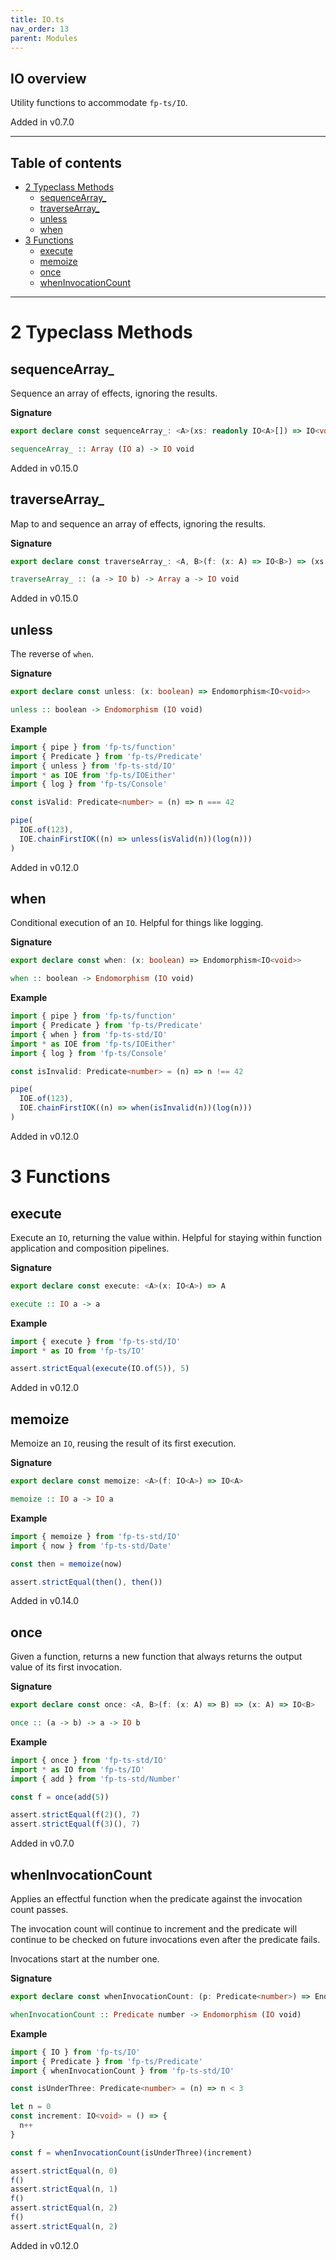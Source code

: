 ```yaml
---
title: IO.ts
nav_order: 13
parent: Modules
---
```


## IO overview

Utility functions to accommodate `fp-ts/IO`.

Added in v0.7.0

---

<h2 class="text-delta">Table of contents</h2>

- [2 Typeclass Methods](#2-typeclass-methods)
  - [sequenceArray\_](#sequencearray_)
  - [traverseArray\_](#traversearray_)
  - [unless](#unless)
  - [when](#when)
- [3 Functions](#3-functions)
  - [execute](#execute)
  - [memoize](#memoize)
  - [once](#once)
  - [whenInvocationCount](#wheninvocationcount)

---

# 2 Typeclass Methods

## sequenceArray\_

Sequence an array of effects, ignoring the results.

**Signature**

```ts
export declare const sequenceArray_: <A>(xs: readonly IO<A>[]) => IO<void>
```

```hs
sequenceArray_ :: Array (IO a) -> IO void
```

Added in v0.15.0

## traverseArray\_

Map to and sequence an array of effects, ignoring the results.

**Signature**

```ts
export declare const traverseArray_: <A, B>(f: (x: A) => IO<B>) => (xs: readonly A[]) => IO<void>
```

```hs
traverseArray_ :: (a -> IO b) -> Array a -> IO void
```

Added in v0.15.0

## unless

The reverse of `when`.

**Signature**

```ts
export declare const unless: (x: boolean) => Endomorphism<IO<void>>
```

```hs
unless :: boolean -> Endomorphism (IO void)
```

**Example**

```ts
import { pipe } from 'fp-ts/function'
import { Predicate } from 'fp-ts/Predicate'
import { unless } from 'fp-ts-std/IO'
import * as IOE from 'fp-ts/IOEither'
import { log } from 'fp-ts/Console'

const isValid: Predicate<number> = (n) => n === 42

pipe(
  IOE.of(123),
  IOE.chainFirstIOK((n) => unless(isValid(n))(log(n)))
)
```

Added in v0.12.0

## when

Conditional execution of an `IO`. Helpful for things like logging.

**Signature**

```ts
export declare const when: (x: boolean) => Endomorphism<IO<void>>
```

```hs
when :: boolean -> Endomorphism (IO void)
```

**Example**

```ts
import { pipe } from 'fp-ts/function'
import { Predicate } from 'fp-ts/Predicate'
import { when } from 'fp-ts-std/IO'
import * as IOE from 'fp-ts/IOEither'
import { log } from 'fp-ts/Console'

const isInvalid: Predicate<number> = (n) => n !== 42

pipe(
  IOE.of(123),
  IOE.chainFirstIOK((n) => when(isInvalid(n))(log(n)))
)
```

Added in v0.12.0

# 3 Functions

## execute

Execute an `IO`, returning the value within. Helpful for staying within
function application and composition pipelines.

**Signature**

```ts
export declare const execute: <A>(x: IO<A>) => A
```

```hs
execute :: IO a -> a
```

**Example**

```ts
import { execute } from 'fp-ts-std/IO'
import * as IO from 'fp-ts/IO'

assert.strictEqual(execute(IO.of(5)), 5)
```

Added in v0.12.0

## memoize

Memoize an `IO`, reusing the result of its first execution.

**Signature**

```ts
export declare const memoize: <A>(f: IO<A>) => IO<A>
```

```hs
memoize :: IO a -> IO a
```

**Example**

```ts
import { memoize } from 'fp-ts-std/IO'
import { now } from 'fp-ts-std/Date'

const then = memoize(now)

assert.strictEqual(then(), then())
```

Added in v0.14.0

## once

Given a function, returns a new function that always returns the output
value of its first invocation.

**Signature**

```ts
export declare const once: <A, B>(f: (x: A) => B) => (x: A) => IO<B>
```

```hs
once :: (a -> b) -> a -> IO b
```

**Example**

```ts
import { once } from 'fp-ts-std/IO'
import * as IO from 'fp-ts/IO'
import { add } from 'fp-ts-std/Number'

const f = once(add(5))

assert.strictEqual(f(2)(), 7)
assert.strictEqual(f(3)(), 7)
```

Added in v0.7.0

## whenInvocationCount

Applies an effectful function when the predicate against the invocation
count passes.

The invocation count will continue to increment and the predicate will
continue to be checked on future invocations even after the predicate fails.

Invocations start at the number one.

**Signature**

```ts
export declare const whenInvocationCount: (p: Predicate<number>) => Endomorphism<IO<void>>
```

```hs
whenInvocationCount :: Predicate number -> Endomorphism (IO void)
```

**Example**

```ts
import { IO } from 'fp-ts/IO'
import { Predicate } from 'fp-ts/Predicate'
import { whenInvocationCount } from 'fp-ts-std/IO'

const isUnderThree: Predicate<number> = (n) => n < 3

let n = 0
const increment: IO<void> = () => {
  n++
}

const f = whenInvocationCount(isUnderThree)(increment)

assert.strictEqual(n, 0)
f()
assert.strictEqual(n, 1)
f()
assert.strictEqual(n, 2)
f()
assert.strictEqual(n, 2)
```

Added in v0.12.0
